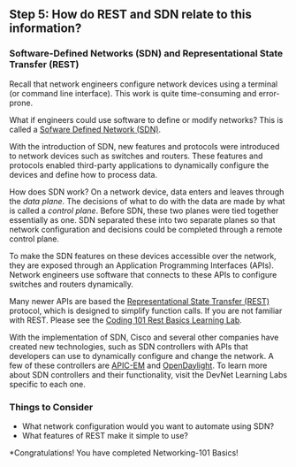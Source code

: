 
## Step 5: How do REST and SDN relate to this information?

### Software-Defined Networks (SDN) and Representational State Transfer (REST)

Recall that network engineers configure network devices using a terminal (or command line interface). This work is quite time-consuming and error-prone.

What if engineers could use software to define or modify networks? This is called a [Sofware Defined Network (SDN)](https://en.wikipedia.org/wiki/Software-defined_networking).

With the introduction of SDN, new features and protocols were introduced to network devices such as switches and routers. These features and protocols enabled third-party applications to dynamically configure the devices and define how to process data.

How does SDN work? On a network device, data enters and leaves through the *data plane*. The decisions of what to do with the data are made by what is called a *control plane*. Before SDN, these two planes were tied together essentially as one. SDN separated these into two separate planes so that network configuration and decisions could be completed through a remote control plane.

To make the SDN features on these devices accessible over the network, they are exposed through an Application Programming Interfaces (APIs). Network engineers use software that connects to these APIs to configure switches and routers dynamically.

Many newer APIs are based the [Representational State Transfer (REST)](https://en.wikipedia.org/wiki/Representational_state_transfer) protocol, which is designed to simplify function calls. If you are not familiar with REST. Please see the [Coding 101 Rest Basics Learning Lab](/lab/coding-101-rest-basics-ga/step/1).

With the implementation of SDN, Cisco and several other companies have created new technologies, such as SDN controllers with APIs that developers can use to dynamically configure and change the network. A few of these controllers are [APIC-EM](https://developer.cisco.com/site/apic-em/) and [OpenDaylight](https://developer.cisco.com/site/opendaylight/). To learn more about SDN controllers and their functionality, visit the DevNet Learning Labs specific to each one.

### Things to Consider
* What network configuration would you want to automate using SDN?
* What features of REST make it simple to use?

*Congratulations!  You have completed Networking-101 Basics!
